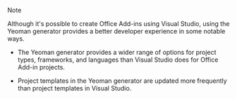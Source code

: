 > [!NOTE]
> Although it's possible to create Office Add-ins using Visual Studio, using the Yeoman generator provides a better developer experience in some notable ways.
> 
> * The Yeoman generator provides a wider range of options for project types, frameworks, and languages than Visual Studio does for Office Add-in projects.
> 
> * Project templates in the Yeoman generator are updated more frequently than project templates in Visual Studio.